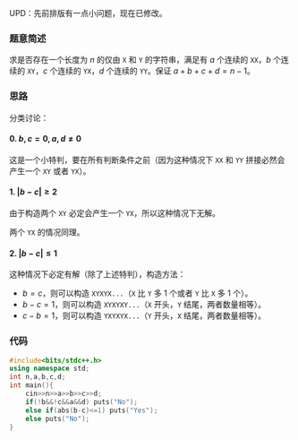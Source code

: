 UPD：先前排版有一点小问题，现在已修改。
### 题意简述
求是否存在一个长度为 $n$ 的仅由 `X` 和 `Y` 的字符串，满足有 $a$ 个连续的 `XX`，$b$ 个连续的 `XY`，$c$ 个连续的 `YX`，$d$ 个连续的 `YY`。保证 $a+b+c+d=n-1$。
### 思路
分类讨论：
#### 0. $b,c=0,a,d\not=0$
这是一个小特判，要在所有判断条件之前（因为这种情况下 `XX` 和 `YY` 拼接必然会产生一个 `XY` 或者 `YX`）。
#### 1. $|b-c|\ge 2$
由于构造两个 `XY` 必定会产生一个 `YX`，所以这种情况下无解。 

两个 `YX` 的情况同理。
#### 2. $|b-c|\le 1$
这种情况下必定有解（除了上述特判），构造方法：

- $b=c$，则可以构造 `XYXYX...`（`X` 比 `Y` 多 $1$ 个或者 `Y` 比 `X` 多 $1$ 个）。
- $b-c=1$，则可以构造 `XYXYXY...`（`X` 开头，`Y` 结尾，两者数量相等）。
- $c-b=1$，则可以构造 `YXYXYX...`（`Y` 开头，`X` 结尾，两者数量相等）。

### 代码
```cpp
#include<bits/stdc++.h>
using namespace std;
int n,a,b,c,d;
int main(){
	cin>>n>>a>>b>>c>>d;
	if(!b&&!c&&a&&d) puts("No");
	else if(abs(b-c)<=1) puts("Yes");
	else puts("No");
}
```
